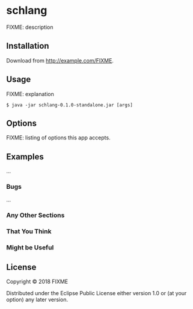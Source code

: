 # schlang

FIXME: description

## Installation

Download from http://example.com/FIXME.

## Usage

FIXME: explanation

    $ java -jar schlang-0.1.0-standalone.jar [args]

## Options

FIXME: listing of options this app accepts.

## Examples

...

### Bugs

...

### Any Other Sections
### That You Think
### Might be Useful

## License

Copyright © 2018 FIXME

Distributed under the Eclipse Public License either version 1.0 or (at
your option) any later version.
